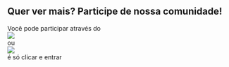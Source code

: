 <section id="modal-participate" class="d-none myModal-content participate px-md-3">
  <h1 class="pb-2 mt-0">
    Quer ver mais? Participe de nossa comunidade!
  </h1>
  <div class="d-flex justify-content-center py-md-2">
    <span>
      Você pode participar através do
    </span>
  </div>
  <div class="d-flex justify-content-center">
    <div>
      <a class="whatsapp-icon" onclick="hideModal()">
        <img src="{{ 'assets/images/whats.png'  | relative_url }}" class="hover-icon">
      </a>
    </div>
    <label class="text-black font-weight-bold lbl-header px-2 pt-2">
      ou
    </label>
    <div class="icons-position">
      <a class="telegram-icon" onclick="hideModal()">
        <img src="{{ 'assets/images/telegram.png'  | relative_url }}"class="hover-icon">
      </a>
    </div>
  </div>
  <div class="d-flex justify-content-center mt-1">
    <span>
      é só clicar e entrar
    </span>
  </div>
</section>